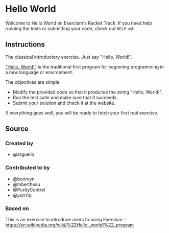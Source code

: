 # Hello World

Welcome to Hello World on Exercism's Racket Track.
If you need help running the tests or submitting your code, check out `HELP.md`.

## Instructions

The classical introductory exercise.
Just say "Hello, World!".

["Hello, World!"][hello-world] is the traditional first program for beginning programming in a new language or environment.

The objectives are simple:

- Modify the provided code so that it produces the string "Hello, World!".
- Run the test suite and make sure that it succeeds.
- Submit your solution and check it at the website.

If everything goes well, you will be ready to fetch your first real exercise.

[hello-world]: https://en.wikipedia.org/wiki/%22Hello,_world!%22_program

## Source

### Created by

- @arguello

### Contributed to by

- @benreyn
- @mbertheau
- @PurityControl
- @yurrriq

### Based on

This is an exercise to introduce users to using Exercism - https://en.wikipedia.org/wiki/%22Hello,_world!%22_program